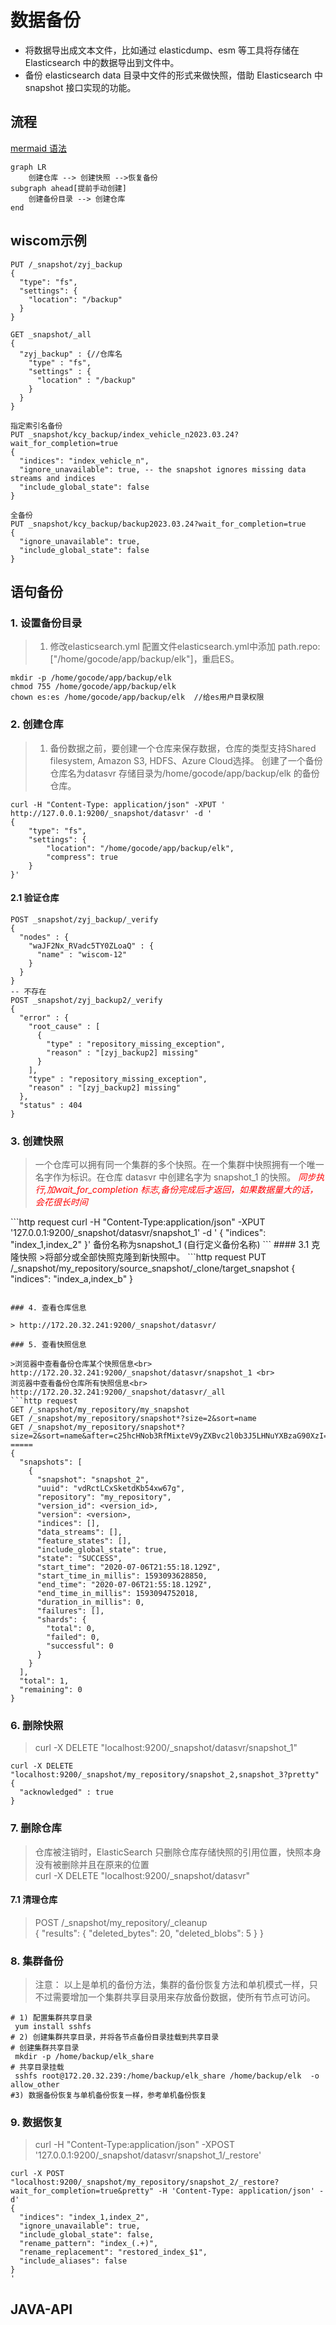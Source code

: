 
# 数据备份
* 将数据导出成文本文件，比如通过 elasticdump、esm 等工具将存储在 Elasticsearch 中的数据导出到文件中。
* 备份 elasticsearch data 目录中文件的形式来做快照，借助 Elasticsearch 中 snapshot 接口实现的功能。
## 流程
[mermaid 语法](https://zhuanlan.zhihu.com/p/139166407)
~~~mermaid
graph LR
    创建仓库 --> 创建快照 -->恢复备份
subgraph ahead[提前手动创建]
    创建备份目录 --> 创建仓库
end
~~~
## wiscom示例
```
PUT /_snapshot/zyj_backup
{
  "type": "fs",
  "settings": {
    "location": "/backup"
  }
}

GET _snapshot/_all
{
  "zyj_backup" : {//仓库名
    "type" : "fs",
    "settings" : {
      "location" : "/backup"
    }
  }
}

指定索引名备份
PUT _snapshot/kcy_backup/index_vehicle_n2023.03.24?wait_for_completion=true
{
  "indices": "index_vehicle_n",
  "ignore_unavailable": true, -- the snapshot ignores missing data streams and indices
  "include_global_state": false
}

全备份
PUT _snapshot/kcy_backup/backup2023.03.24?wait_for_completion=true
{
  "ignore_unavailable": true,
  "include_global_state": false
}
```

## 语句备份

### 1. 设置备份目录

>1. 修改elasticsearch.yml
配置文件elasticsearch.yml中添加  path.repo: ["/home/gocode/app/backup/elk"]，重启ES。
```shell
mkdir -p /home/gocode/app/backup/elk
chmod 755 /home/gocode/app/backup/elk
chown es:es /home/gocode/app/backup/elk  //给es用户目录权限
```

### 2. 创建仓库

>1. 备份数据之前，要创建一个仓库来保存数据，仓库的类型支持Shared filesystem, Amazon S3, HDFS、Azure Cloud选择。
创建了一个备份仓库名为datasvr 存储目录为/home/gocode/app/backup/elk 的备份仓库。
```
curl -H "Content-Type: application/json" -XPUT ' http://127.0.0.1:9200/_snapshot/datasvr' -d '
{
    "type": "fs",
    "settings": {
        "location": "/home/gocode/app/backup/elk",
        "compress": true
    }
}'
```
#### 2.1 验证仓库
```http request
POST _snapshot/zyj_backup/_verify
{
  "nodes" : {
    "waJF2Nx_RVadc5TY0ZLoaQ" : {
      "name" : "wiscom-12"
    }
  }
}
-- 不存在
POST _snapshot/zyj_backup2/_verify
{
  "error" : {
    "root_cause" : [
      {
        "type" : "repository_missing_exception",
        "reason" : "[zyj_backup2] missing"
      }
    ],
    "type" : "repository_missing_exception",
    "reason" : "[zyj_backup2] missing"
  },
  "status" : 404
}

```

### 3. 创建快照

> 一个仓库可以拥有同一个集群的多个快照。在一个集群中快照拥有一个唯一名字作为标识。在仓库 datasvr 中创建名字为 snapshot_1 的快照。
<em style='color:red'>同步执行,加wait_for_completion 标志,备份完成后才返回，如果数据量大的话，会花很长时间
</em>
```http request
curl -H "Content-Type:application/json" -XPUT '127.0.0.1:9200/_snapshot/datasvr/snapshot_1' -d '
{
    "indices": "index_1,index_2"
}'
备份名称为snapshot_1 (自行定义备份名称)
```
#### 3.1 克隆快照
>将部分或全部快照克隆到新快照中。
```http request
PUT /_snapshot/my_repository/source_snapshot/_clone/target_snapshot
{
  "indices": "index_a,index_b"
}

```

### 4. 查看仓库信息

> http://172.20.32.241:9200/_snapshot/datasvr/

### 5. 查看快照信息

>浏览器中查看备份仓库某个快照信息<br>
http://172.20.32.241:9200/_snapshot/datasvr/snapshot_1 <br>
浏览器中查看备份仓库所有快照信息<br>
http://172.20.32.241:9200/_snapshot/datasvr/_all
```http request
GET /_snapshot/my_repository/my_snapshot
GET /_snapshot/my_repository/snapshot*?size=2&sort=name
GET /_snapshot/my_repository/snapshot*?size=2&sort=name&after=c25hcHNob3RfMixteV9yZXBvc2l0b3J5LHNuYXBzaG90XzI=
=====
{
  "snapshots": [
    {
      "snapshot": "snapshot_2",
      "uuid": "vdRctLCxSketdKb54xw67g",
      "repository": "my_repository",
      "version_id": <version_id>,
      "version": <version>,
      "indices": [],
      "data_streams": [],
      "feature_states": [],
      "include_global_state": true,
      "state": "SUCCESS",
      "start_time": "2020-07-06T21:55:18.129Z",
      "start_time_in_millis": 1593093628850,
      "end_time": "2020-07-06T21:55:18.129Z",
      "end_time_in_millis": 1593094752018,
      "duration_in_millis": 0,
      "failures": [],
      "shards": {
        "total": 0,
        "failed": 0,
        "successful": 0
      }
    }
  ],
  "total": 1,
  "remaining": 0
}
```

### 6. 删除快照

>curl -X DELETE "localhost:9200/_snapshot/datasvr/snapshot_1"
```http request
curl -X DELETE "localhost:9200/_snapshot/my_repository/snapshot_2,snapshot_3?pretty"
{
  "acknowledged" : true
}
```

### 7. 删除仓库

>仓库被注销时，ElasticSearch 只删除仓库存储快照的引用位置，快照本身没有被删除并且在原来的位置<br>
curl -X DELETE "localhost:9200/_snapshot/datasvr"

#### 7.1 清理仓库
> POST /_snapshot/my_repository/_cleanup <br>
> {
"results": {
"deleted_bytes": 20,
"deleted_blobs": 5
}
}

### 8. 集群备份

>注意： 以上是单机的备份方法，集群的备份恢复方法和单机模式一样，只不过需要增加一个集群共享目录用来存放备份数据，使所有节点可访问。
```shell
# 1) 配置集群共享目录
 yum install sshfs
# 2) 创建集群共享目录，并将各节点备份目录挂载到共享目录
# 创建集群共享目录
 mkdir -p /home/backup/elk_share
# 共享目录挂载
 sshfs root@172.20.32.239:/home/backup/elk_share /home/backup/elk  -o allow_other
#3) 数据备份恢复与单机备份恢复一样，参考单机备份恢复
```

### 9. 数据恢复

> curl -H "Content-Type:application/json" -XPOST '127.0.0.1:9200/_snapshot/datasvr/snapshot_1/_restore'
```http request
curl -X POST "localhost:9200/_snapshot/my_repository/snapshot_2/_restore?wait_for_completion=true&pretty" -H 'Content-Type: application/json' -d'
{
  "indices": "index_1,index_2",
  "ignore_unavailable": true,
  "include_global_state": false,
  "rename_pattern": "index_(.+)",
  "rename_replacement": "restored_index_$1",
  "include_aliases": false
}
'
```
## JAVA-API
